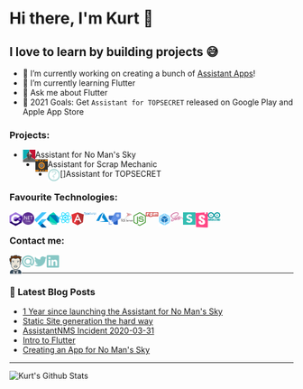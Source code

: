 # Hi there, I'm Kurt 👋

## I love to learn by building projects 😅
- 🔭 I’m currently working on creating a bunch of [Assistant Apps][assistantAppsWebsite]!
- 🌱 I’m currently learning Flutter
- 💬 Ask me about Flutter
- 🥅 2021 Goals: Get `Assistant for TOPSECRET` released on Google Play and Apple App Store

### Projects:

- [<img align="left" alt="nmsassistant.com" width="22px" src="./img/assistantNMS.png" />][assistantnms]Assistant for No Man's Sky
- [<img align="left" alt="scrapassistant.com" width="22px" src="./img/assistantSMS.png" />][assistantsms]Assistant for Scrap Mechanic
- [<img align="left" alt="secret.com" width="22px" src="./img/unknown.png" />]Assistant for TOPSECRET

### Favourite Technologies:
<img align="left" alt="C#" width="22px" src="./img/c-sharp.svg" />
<img align="left" alt=".Net Core" width="22px" src="./img/dotnetCore.svg" />
<img align="left" alt="Flutter" width="22px" src="./img/flutter.svg" />
<img align="left" alt="Dart" width="22px" src="./img/dart.svg" />
<img align="left" alt="React" width="22px" src="./img/react.svg" />
<img align="left" alt="Angular" width="22px" src="./img/angular.svg" />
<img align="left" alt="Typescript" width="22px" src="./img/typescript.svg" />
<img align="left" alt="Azure" width="22px" src="./img/azure.svg" />
<img align="left" alt="Azure DevOps" width="22px" src="./img/azurePipelines.svg" />
<img align="left" alt="SQL Server" width="22px" src="./img/microsoftSqlServer.svg" />
<img align="left" alt="Node" width="22px" src="./img/nodejs.svg" />
<img align="left" alt="npm" width="22px" src="./img/npm.svg" />
<img align="left" alt="Webpack" width="22px" src="./img/webpack.svg" />
<img align="left" alt="Sass" width="22px" src="./img/sass.svg" />
<img align="left" alt="Semantic UI" width="22px" src="./img/semantic-ui.svg" />
<img align="left" alt="Storybook" width="22px" src="./img/storybook.svg" />
<img align="left" alt="Arduino" width="22px" src="./img/arduino.svg" />

<br />

### Contact me:
[<img align="left" alt="kurtlourens.com" width="22px" src="./img/KurtAvatar.svg" />][website]
[<img align="left" alt="Email" width="22px" src="./img/email.svg" />][email]
[<img align="left" alt="Twitter" width="22px" src="./img/twitter.svg" />][twitter]
[<img align="left" alt="LinkedIn" width="22px" src="./img/linkedIn.svg" />][linkedin]

<br />

---

### 📕 Latest Blog Posts
<!-- BLOG-POST-LIST:START -->
- [1 Year since launching the Assistant for No Man's Sky](https://blog.kurtlourens.com/1-year-since-launching-the-assistant-for-no-mans-sky/)
- [Static Site generation the hard way](https://blog.kurtlourens.com/static-site-generation-the-hard-way/)
- [AssistantNMS Incident 2020-03-31](https://blog.kurtlourens.com/assistantnms-incident-1/)
- [Intro to Flutter](https://blog.kurtlourens.com/intro-to-flutter/)
- [Creating an App for No Man's Sky](https://blog.kurtlourens.com/nms-creating-an-app/)
<!-- BLOG-POST-LIST:END -->

---

<img align="left" alt="Kurt's Github Stats" src="https://github-readme-stats.codestackr.vercel.app/api?username=Khaoz-Topsy&show_icons=true&hide_border=true" />

[website]: https://kurtlourens.com
[assistantappswebsite]: https://assistantapps.com
[assistantnms]: https://nmsassistant.com
[assistantsms]: https://scrapassistant.com
[twitter]: https://twitter.com/Khaoz-Topsy
[email]: mailto:hi@kurtlourens.com
[linkedin]: https://www.linkedin.com/in/kurtlourensza/
[devtalkplaylist]: https://www.youtube.com/playlist?list=PLkwxH9e_vrAJ0WbEsFA9W3I1W-g_BTsbt
